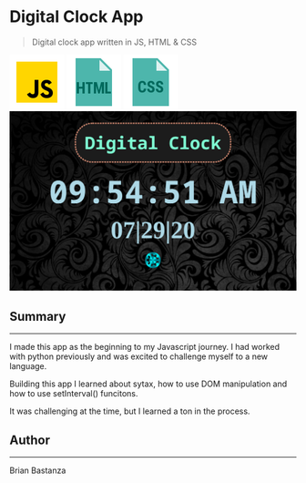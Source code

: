  # Digital Clock App
 >Digital clock app written in JS, HTML & CSS



![js](MDimages/javascript.png) ![html](MDimages/html.png) ![css](MDimages/css.png)
 ![Screenshot](MDimages/screenshot.png)


## Summary
---
I made this app as the beginning to my Javascript journey. I had worked with python previously and was excited to challenge myself to a new language.

Building this app I learned about sytax, how to use DOM manipulation and how to use setInterval() funcitons.

It was challenging at the time, but I learned a ton in the process.



## Author
---
Brian Bastanza
